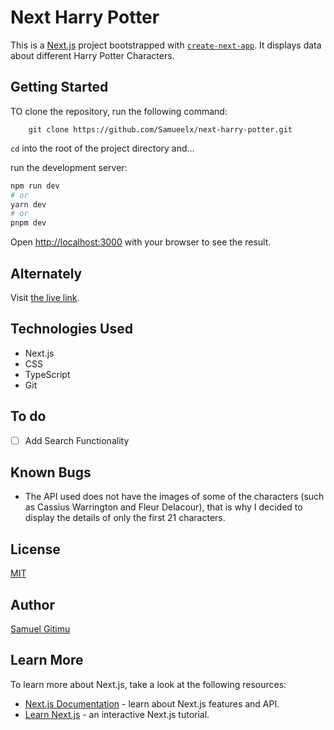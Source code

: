 # Next Harry Potter
This is a [Next.js](https://nextjs.org/) project bootstrapped with [`create-next-app`](https://github.com/vercel/next.js/tree/canary/packages/create-next-app). It displays data about different Harry Potter Characters.

## Getting Started

TO clone the repository, run the following command:

        git clone https://github.com/Samueelx/next-harry-potter.git

`cd` into the root of the project directory and...

run the development server:

```bash
npm run dev
# or
yarn dev
# or
pnpm dev
```

Open [http://localhost:3000](http://localhost:3000) with your browser to see the result.


## Alternately

Visit [the live link](https://next-harry-potter.vercel.app/).

## Technologies Used
- Next.js
- CSS
- TypeScript
- Git

## To do
- [ ] Add Search Functionality

## Known Bugs
- The API used does not have the images of some of the characters (such as Cassius Warrington and Fleur Delacour), that is why I decided to display the details of only the first 21 characters.

## License

 [MIT](https://github.com/Samueelx/poetry-hub/blob/master/LICENCE)

 ## Author

 [Samuel Gitimu](https://github.com/Samueelx)
## Learn More

To learn more about Next.js, take a look at the following resources:

- [Next.js Documentation](https://nextjs.org/docs) - learn about Next.js features and API.
- [Learn Next.js](https://nextjs.org/learn) - an interactive Next.js tutorial.



